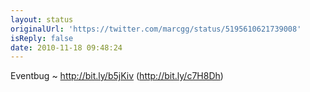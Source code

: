 ```yaml
---
layout: status
originalUrl: 'https://twitter.com/marcgg/status/5195610621739008'
isReply: false
date: 2010-11-18 09:48:24
---
```


Eventbug ~ http://bit.ly/b5jKiv (http://bit.ly/c7H8Dh)
